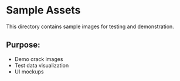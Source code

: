 # Sample Assets

This directory contains sample images for testing and demonstration.

## Purpose:
- Demo crack images
- Test data visualization
- UI mockups
